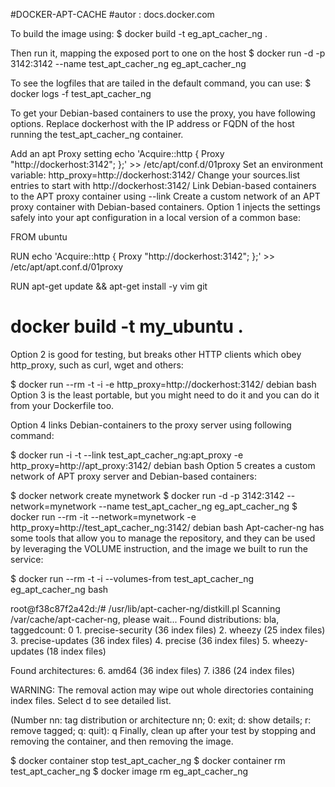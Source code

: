 #DOCKER-APT-CACHE 
#autor : docs.docker.com

To build the image using:
$ docker build -t eg_apt_cacher_ng .

Then run it, mapping the exposed port to one on the host
$ docker run -d -p 3142:3142 --name test_apt_cacher_ng eg_apt_cacher_ng

To see the logfiles that are tailed in the default command, you can use:
$ docker logs -f test_apt_cacher_ng

To get your Debian-based containers to use the proxy, you have following options. Replace dockerhost with the IP address or FQDN of the host running the test_apt_cacher_ng container.

Add an apt Proxy setting echo 'Acquire::http { Proxy "http://dockerhost:3142"; };' >> /etc/apt/conf.d/01proxy
Set an environment variable: http_proxy=http://dockerhost:3142/
Change your sources.list entries to start with http://dockerhost:3142/
Link Debian-based containers to the APT proxy container using --link
Create a custom network of an APT proxy container with Debian-based containers.
Option 1 injects the settings safely into your apt configuration in a local version of a common base:

FROM ubuntu

RUN  echo 'Acquire::http { Proxy "http://dockerhost:3142"; };' >> /etc/apt/apt.conf.d/01proxy

RUN apt-get update && apt-get install -y vim git


# docker build -t my_ubuntu .
Option 2 is good for testing, but breaks other HTTP clients which obey http_proxy, such as curl, wget and others:

$ docker run --rm -t -i -e http_proxy=http://dockerhost:3142/ debian bash
Option 3 is the least portable, but you might need to do it and you can do it from your Dockerfile too.

Option 4 links Debian-containers to the proxy server using following command:

$ docker run -i -t --link test_apt_cacher_ng:apt_proxy -e http_proxy=http://apt_proxy:3142/ debian bash
Option 5 creates a custom network of APT proxy server and Debian-based containers:

$ docker network create mynetwork
$ docker run -d -p 3142:3142 --network=mynetwork --name test_apt_cacher_ng eg_apt_cacher_ng
$ docker run --rm -it --network=mynetwork -e http_proxy=http://test_apt_cacher_ng:3142/ debian bash
Apt-cacher-ng has some tools that allow you to manage the repository, and they can be used by leveraging the VOLUME instruction, and the image we built to run the service:

$ docker run --rm -t -i --volumes-from test_apt_cacher_ng eg_apt_cacher_ng bash

root@f38c87f2a42d:/# /usr/lib/apt-cacher-ng/distkill.pl
Scanning /var/cache/apt-cacher-ng, please wait...
Found distributions:
bla, taggedcount: 0
     1. precise-security (36 index files)
     2. wheezy (25 index files)
     3. precise-updates (36 index files)
     4. precise (36 index files)
     5. wheezy-updates (18 index files)

Found architectures:
     6. amd64 (36 index files)
     7. i386 (24 index files)

WARNING: The removal action may wipe out whole directories containing
         index files. Select d to see detailed list.

(Number nn: tag distribution or architecture nn; 0: exit; d: show details; r: remove tagged; q: quit): q
Finally, clean up after your test by stopping and removing the container, and then removing the image.

$ docker container stop test_apt_cacher_ng
$ docker container rm test_apt_cacher_ng
$ docker image rm eg_apt_cacher_ng

